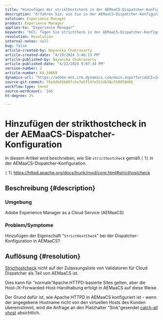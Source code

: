 ```yaml
---
title: "Hinzufügen der strikthostcheck in der AEMaaCS-Dispatcher-Konfiguration"
description: "Erfahren Sie, wie Sie in der AEMaaCS-Dispatcher-Konfiguration eine strikte Prüfung hinzufügen."
solution: Experience Manager
product: Experience Manager
applies-to: "Experience Manager"
keywords: "KCS, fügen Sie strictCheck in der AEMaaCS-Dispatcher-Konfiguration, Experience Manager, Cloud hinzu"
resolution: Resolution
internal-notes: null
bug: false
article-created-by: Nayanika Chakravarty
article-created-date: "4/19/2024 3:46:13 PM"
article-published-by: Nayanika Chakravarty
article-published-date: "4/22/2024 9:07:34 PM"
version-number: 2
article-number: KA-24069
dynamics-url: "https://adobe-ent.crm.dynamics.com/main.aspx?forceUCI=1&pagetype=entityrecord&etn=knowledgearticle&id=2b182eee-63fe-ee11-a1ff-6045bd0065f9"
source-git-commit: f6a9db42b80fc5e7e6f54fe551db58c55005846b
workflow-type: tm+mt
source-wordcount: '145'
ht-degree: 2%

---
```


# Hinzufügen der strikthostcheck in der AEMaaCS-Dispatcher-Konfiguration


In diesem Artikel wird beschrieben, wie Sie `stricthostcheck` gemäß `[` 1`]`  in der AEMaaCS-Dispatcher-Konfiguration.

`[` 1`]`  https://httpd.apache.org/docs/trunk/mod/core.html#stricthostcheck

## Beschreibung {#description}


### Umgebung

Adobe Experience Manager as a Cloud Service (AEMaaCS)

### Problem/Symptome

Hinzufügen der Eigenschaft &quot;`StrictHostCheck`&quot; bei der Dispatcher-Konfiguration in AEMaaCS?


## Auflösung {#resolution}


[Stricthostcheck](https://httpd.apache.org/docs/trunk/mod/core.html#stricthostcheck) nicht auf der Zulassungsliste von Validatoren für Cloud Dispatcher als Teil von AEMaaCS ist.

Dies kann für &quot;normale&quot;Apache HTTPD-basierte Sites gelten, aber die Host-/X-Forwarded-Host-Handhabung erfolgt in AEMaaCS auf diese Weise.

Der Grund dafür ist, wie Apache HTTPD in AEMaaCS konfiguriert ist - wenn der angegebene Hostname nicht von den virtuellen Hosts des Kunden übereinstimmt, wird die Anfrage an den Platzhalter &quot;Sink&quot;gesendet [catch-all vhost](https://github.com/adobe/aem-project-archetype/blob/develop/src/main/archetype/dispatcher.cloud/src/conf.d/dispatcher_vhost.conf#L277-L307) absichtlich.
